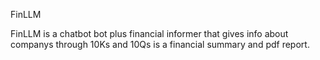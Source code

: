 FinLLM

FinLLM is a chatbot bot plus financial informer that gives info about companys through 10Ks and 10Qs is a financial summary and pdf report.
